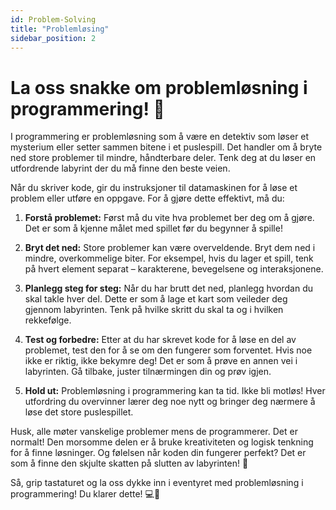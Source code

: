 ```yaml
---
id: Problem-Solving
title: "Problemløsing"
sidebar_position: 2
---
```


# La oss snakke om problemløsning i programmering! 🚀

I programmering er problemløsning som å være en detektiv som løser et mysterium eller setter sammen bitene i et puslespill. Det handler om å bryte ned store problemer til mindre, håndterbare deler. Tenk deg at du løser en utfordrende labyrint der du må finne den beste veien.

Når du skriver kode, gir du instruksjoner til datamaskinen for å løse et problem eller utføre en oppgave. For å gjøre dette effektivt, må du:

1. **Forstå problemet:** Først må du vite hva problemet ber deg om å gjøre. Det er som å kjenne målet med spillet før du begynner å spille!

2. **Bryt det ned:** Store problemer kan være overveldende. Bryt dem ned i mindre, overkommelige biter. For eksempel, hvis du lager et spill, tenk på hvert element separat – karakterene, bevegelsene og interaksjonene.

3. **Planlegg steg for steg:** Når du har brutt det ned, planlegg hvordan du skal takle hver del. Dette er som å lage et kart som veileder deg gjennom labyrinten. Tenk på hvilke skritt du skal ta og i hvilken rekkefølge.

4. **Test og forbedre:** Etter at du har skrevet kode for å løse en del av problemet, test den for å se om den fungerer som forventet. Hvis noe ikke er riktig, ikke bekymre deg! Det er som å prøve en annen vei i labyrinten. Gå tilbake, juster tilnærmingen din og prøv igjen.

5. **Hold ut:** Problemløsning i programmering kan ta tid. Ikke bli motløs! Hver utfordring du overvinner lærer deg noe nytt og bringer deg nærmere å løse det store puslespillet.

Husk, alle møter vanskelige problemer mens de programmerer. Det er normalt! Den morsomme delen er å bruke kreativiteten og logisk tenkning for å finne løsninger. Og følelsen når koden din fungerer perfekt? Det er som å finne den skjulte skatten på slutten av labyrinten! 🎉

Så, grip tastaturet og la oss dykke inn i eventyret med problemløsning i programmering! Du klarer dette! 💻🌟